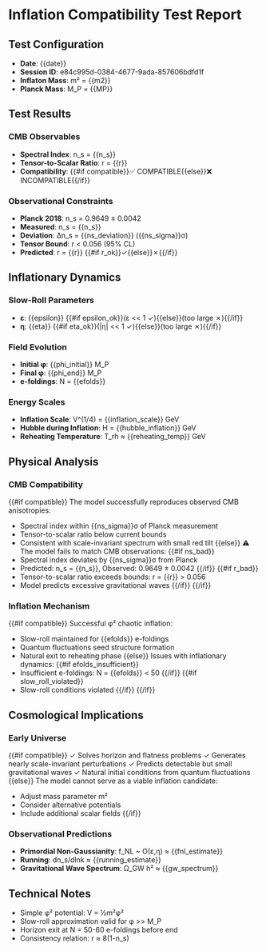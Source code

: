 # Inflation Compatibility Test Report

## Test Configuration
- **Date**: {{date}}
- **Session ID**: e84c995d-0384-4677-9ada-857606bdfd1f
- **Inflaton Mass**: m² = {{m2}}
- **Planck Mass**: M_P = {{MP}}

## Test Results

### CMB Observables
- **Spectral Index**: n_s = {{n_s}}
- **Tensor-to-Scalar Ratio**: r = {{r}}
- **Compatibility**: {{#if compatible}}✅ COMPATIBLE{{else}}❌ INCOMPATIBLE{{/if}}

### Observational Constraints
- **Planck 2018**: n_s = 0.9649 ± 0.0042
- **Measured**: n_s = {{n_s}}
- **Deviation**: Δn_s = {{ns_deviation}} ({{ns_sigma}}σ)
- **Tensor Bound**: r < 0.056 (95% CL)
- **Predicted**: r = {{r}} {{#if r_ok}}✓{{else}}✗{{/if}}

## Inflationary Dynamics

### Slow-Roll Parameters
- **ε**: {{epsilon}} {{#if epsilon_ok}}(ε << 1 ✓){{else}}(too large ✗){{/if}}
- **η**: {{eta}} {{#if eta_ok}}(|η| << 1 ✓){{else}}(too large ✗){{/if}}

### Field Evolution
- **Initial φ**: {{phi_initial}} M_P
- **Final φ**: {{phi_end}} M_P
- **e-foldings**: N = {{efolds}}

### Energy Scales
- **Inflation Scale**: V^(1/4) = {{inflation_scale}} GeV
- **Hubble during Inflation**: H = {{hubble_inflation}} GeV
- **Reheating Temperature**: T_rh ≈ {{reheating_temp}} GeV

## Physical Analysis

### CMB Compatibility
{{#if compatible}}
The model successfully reproduces observed CMB anisotropies:
- Spectral index within {{ns_sigma}}σ of Planck measurement
- Tensor-to-scalar ratio below current bounds
- Consistent with scale-invariant spectrum with small red tilt
{{else}}
⚠️ The model fails to match CMB observations:
{{#if ns_bad}}
- Spectral index deviates by {{ns_sigma}}σ from Planck
- Predicted: n_s = {{n_s}}, Observed: 0.9649 ± 0.0042
{{/if}}
{{#if r_bad}}
- Tensor-to-scalar ratio exceeds bounds: r = {{r}} > 0.056
- Model predicts excessive gravitational waves
{{/if}}
{{/if}}

### Inflation Mechanism
{{#if compatible}}
Successful φ² chaotic inflation:
- Slow-roll maintained for {{efolds}} e-foldings
- Quantum fluctuations seed structure formation
- Natural exit to reheating phase
{{else}}
Issues with inflationary dynamics:
{{#if efolds_insufficient}}
- Insufficient e-foldings: N = {{efolds}} < 50
{{/if}}
{{#if slow_roll_violated}}
- Slow-roll conditions violated
{{/if}}
{{/if}}

## Cosmological Implications

### Early Universe
{{#if compatible}}
✓ Solves horizon and flatness problems
✓ Generates nearly scale-invariant perturbations
✓ Predicts detectable but small gravitational waves
✓ Natural initial conditions from quantum fluctuations
{{else}}
The model cannot serve as a viable inflation candidate:
- Adjust mass parameter m²
- Consider alternative potentials
- Include additional scalar fields
{{/if}}

### Observational Predictions
- **Primordial Non-Gaussianity**: f_NL ~ O(ε,η) ≈ {{fnl_estimate}}
- **Running**: dn_s/dlnk ≈ {{running_estimate}}
- **Gravitational Wave Spectrum**: Ω_GW h² ≈ {{gw_spectrum}}

## Technical Notes
- Simple φ² potential: V = ½m²φ²
- Slow-roll approximation valid for φ >> M_P
- Horizon exit at N = 50-60 e-foldings before end
- Consistency relation: r ≈ 8(1-n_s)